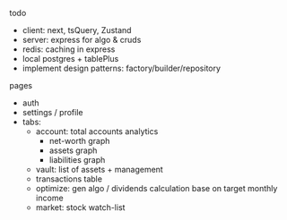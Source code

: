 todo

- client: next, tsQuery, Zustand
- server: express for algo & cruds
- redis: caching in express
- local postgres + tablePlus
- implement design patterns: factory/builder/repository

pages

- auth
- settings / profile
- tabs:
  - account: total accounts analytics
    - net-worth graph
    - assets graph
    - liabilities graph
  - vault: list of assets + management
  - transactions table
  - optimize: gen algo / dividends calculation base on target monthly income
  - market: stock watch-list
